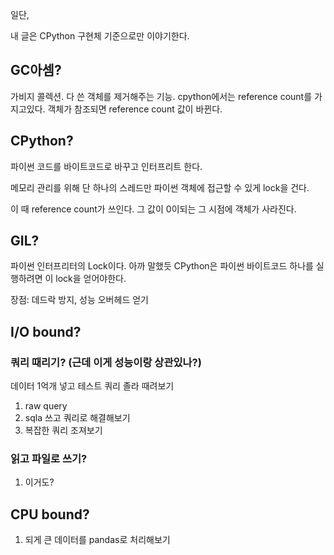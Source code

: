 일단,

내 글은 CPython 구현체 기준으로만 이야기한다.

## GC아셈?

가비지 콜렉션. 다 쓴 객체를 제거해주는 기능. cpython에서는 reference count를 가지고있다. 객체가 참조되면 reference count 값이 바뀐다.

## CPython?

파이썬 코드를 바이트코드로 바꾸고 인터프리트 한다.

메모리 관리를 위해 단 하나의 스레드만 파이썬 객체에 접근할 수 있게 lock을 건다.

이 때 reference count가 쓰인다. 그 값이 0이되는 그 시점에 객체가 사라진다.

## GIL?

파이썬 인터프리터의 Lock이다. 아까 말했듯 CPython은 파이썬 바이트코드 하나를 실행하려면 이 lock을 얻어야한다.

장점: 데드락 방지, 성능 오버헤드 얻기

## I/O bound?

### 쿼리 때리기? (근데 이게 성능이랑 상관있나?)

데이터 1억개 넣고 테스트 쿼리 졸라 때려보기

1. raw query
2. sqla 쓰고 쿼리로 해결해보기
3. 복잡한 쿼리 조져보기

### 읽고 파일로 쓰기?

1. 이거도?

## CPU bound?

1. 되게 큰 데이터를 pandas로 처리해보기
